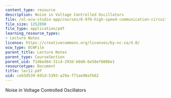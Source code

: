 ```yaml
---
content_type: resource
description: Noise in Voltage Controlled Oscillators
file: /ol-ocw-studio-app/courses/6-976-high-speed-communication-circuits-and-systems-spring-2003/ceb3d539691d5393a29af71ae98afb62_lec12.pdf
file_size: 1252698
file_type: application/pdf
learning_resource_types:
- Lecture Notes
license: https://creativecommons.org/licenses/by-nc-sa/4.0/
ocw_type: OCWFile
parent_title: Lecture Notes
parent_type: CourseSection
parent_uid: f1d6ed64-31cd-293d-b0d0-6e58ef888be1
resourcetype: Document
title: lec12.pdf
uid: ceb3d539-691d-5393-a29a-f71ae98afb62
---
```

Noise in Voltage Controlled Oscillators